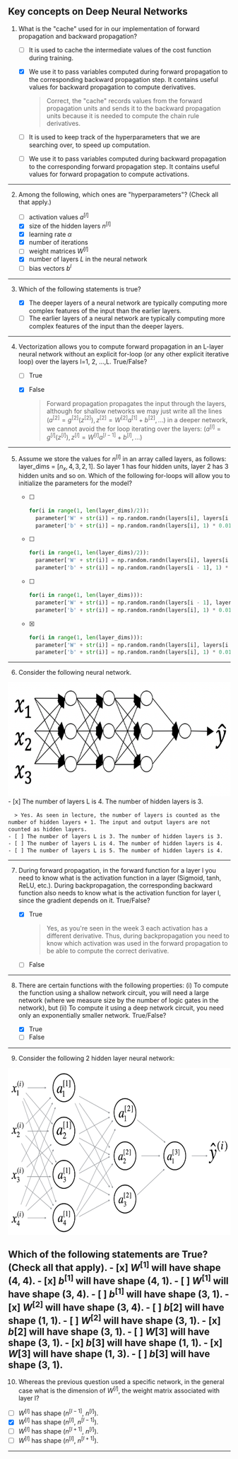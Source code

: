 ## Key concepts on Deep Neural Networks

1. What is the "cache" used for in our implementation of forward propagation and backward propagation?
    - [ ] It is used to cache the intermediate values of the cost function during training.
    - [x] We use it to pass variables computed during forward propagation to the corresponding backward propagation step. It contains useful values for backward propagation to compute derivatives.

      > Correct, the "cache" records values from the forward propagation units and sends it to the backward propagation units because it is needed to compute the chain rule derivatives.
    - [ ] It is used to keep track of the hyperparameters that we are searching over, to speed up computation.
    - [ ] We use it to pass variables computed during backward propagation to the corresponding forward propagation step. It contains useful values for forward propagation to compute activations.
---
2. Among the following, which ones are "hyperparameters"? (Check all that apply.) 

    - [ ] activation values $a^{[l]}$
    - [x] size of the hidden layers $n^{[l]}$
    - [x] learning rate $\alpha$
    - [x] number of iterations
    - [ ] weight matrices $W^{[l]}$
    - [x] number of layers $L$ in the neural network
    - [ ] bias vectors $b^{l}$
---
3. Which of the following statements is true?

    - [x] The deeper layers of a neural network are typically computing more complex features of the input than the earlier layers.
    - [ ] The earlier layers of a neural network are typically computing more complex features of the input than the deeper layers.
---
4. Vectorization allows you to compute forward propagation in an L-layer neural network without an explicit for-loop (or any other explicit iterative loop) over the layers l=1, 2, …,L. True/False?

    - [ ] True
    - [x] False

      > Forward propagation propagates the input through the layers, although for shallow networks we may just write all the lines $(a^{[2]}=g^{[2]}(z^{[2]}), z^{[2]}=W^{[2]}a^{[1]}+b^{[2]}, ...)$ in a deeper network, we cannot avoid the for loop iterating over the layers: $(a^{[l]}=g^{[l]}(z^{[l]}), z^{[l]}=W^{[l]}a^{[l-1]}+b^{[l]}, ...)$
---
5. Assume we store the values for $n^{[l]}$ in an array called layers, as follows: layer_dims = $[n_x, 4,3,2,1]$. So layer 1 has four hidden units, layer 2 has 3 hidden units and so on. Which of the following for-loops will allow you to initialize the parameters for the model?

    - [ ] ```python
      for(i in range(1, len(layer_dims)/2)):
        parameter['W' + str(i)] = np.random.randn(layers[i], layers[i - 1])) * 0.01
        parameter['b' + str(i)] = np.random.randn(layers[i], 1) * 0.01
      ```
    - [ ] ```python
      for(i in range(1, len(layer_dims)/2)):
        parameter['W' + str(i)] = np.random.randn(layers[i], layers[i - 1])) * 0.01
        parameter['b' + str(i)] = np.random.randn(layers[i - 1], 1) * 0.01
      ```
    - [ ] ```python
      for(i in range(1, len(layer_dims))):
        parameter['W' + str(i)] = np.random.randn(layers[i - 1], layers[i])) * 0.01
        parameter['b' + str(i)] = np.random.randn(layers[i], 1) * 0.01
      ```
    - [x] ```python
      for(i in range(1, len(layer_dims))):
        parameter['W' + str(i)] = np.random.randn(layers[i], layers[i - 1])) * 0.01
        parameter['b' + str(i)] = np.random.randn(layers[i], 1) * 0.01
      ```
---
6. Consider the following neural network.

  <center><img src='images/1.png' width='708' height='258'/></center>
    - [x] The number of layers L is 4. The number of hidden layers is 3.

      > Yes. As seen in lecture, the number of layers is counted as the number of hidden layers + 1. The input and output layers are not counted as hidden layers.
    - [ ] The number of layers L is 3. The number of hidden layers is 3.
    - [ ] The number of layers L is 4. The number of hidden layers is 4.
    - [ ] The number of layers L is 5. The number of hidden layers is 4.
---
7. During forward propagation, in the forward function for a layer l you need to know what is the activation function in a layer (Sigmoid, tanh, ReLU, etc.). During backpropagation, the corresponding backward function also needs to know what is the activation function for layer l, since the gradient depends on it. True/False?

    - [x] True

      > Yes, as you're seen in the week 3 each activation has a different derivative. Thus, during backpropagation you need to know which activation was used in the forward propagation to be able to compute the correct derivative.
    - [ ] False
---
8. There are certain functions with the following properties:
    (i) To compute the function using a shallow network circuit, you will need a large network (where we measure size by the number of logic gates in the network), but (ii) To compute it using a deep network circuit, you need only an exponentially smaller network. True/False?

    - [x] True
    - [ ] False
---
9. Consider the following 2 hidden layer neural network:

  <center><img src='images/2.png' width='643' height='377'/></center>

  Which of the following statements are True? (Check all that apply).
    - [x] $W^{[1]}$ will have shape (4, 4).
    - [x] $b^{[1]}​$ will have shape (4, 1).
    - [ ] $W^{[1]}$ will have shape (3, 4).
    - [ ] $b^{[1]}$ will have shape (3, 1).
    - [x] $W^{[2]}$ will have shape (3, 4).
    - [ ] $b{[2]}$ will have shape (1, 1).
    - [ ] $W^{[2]}$ will have shape (3, 1).
    - [x] $b{[2]}$ will have shape (3, 1).
    - [ ] $W{[3]}$ will have shape (3, 1).
    - [x] $b{[3]}$ will have shape (1, 1).
    - [x] $W{[3]}$ will have shape (1, 3).
    - [ ] $b{[3]}$ will have shape (3, 1).
---
10. Whereas the previous question used a specific network, in the general case what is the dimension of $W^{[l]}$, the weight matrix associated with layer l?

   - [ ] $W^{[l]}$ has shape ($n^{[l-1]}$, $n^{[l]}$).
   - [x] $W^{[l]}$ has shape ($n^{[l]}$, $n^{[l−1]}$).
   - [ ] $W^{[l]}$ has shape ($n^{[l+1]}$, $n^{[l]}$).
   - [ ] $W^{[l]}$ has shape ($n^{[l]}$, $n^{[l+1]}$).
---